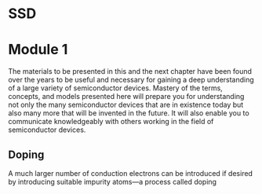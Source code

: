 # SSD
# Module 1
The materials to be presented in this and the next chapter have been found
 over the years to be useful and necessary for gaining a deep understanding of a
 large variety of semiconductor devices. Mastery of the terms, concepts, and models
 presented here will prepare you for understanding not only the many
 semiconductor devices that are in existence today but also many more that will be
 invented in the future. It will also enable you to communicate knowledgeably with
 others working in the field of semiconductor devices.

## Doping 
A much larger number of conduction electrons can be introduced if desired by introducing suitable impurity atoms—a process called doping